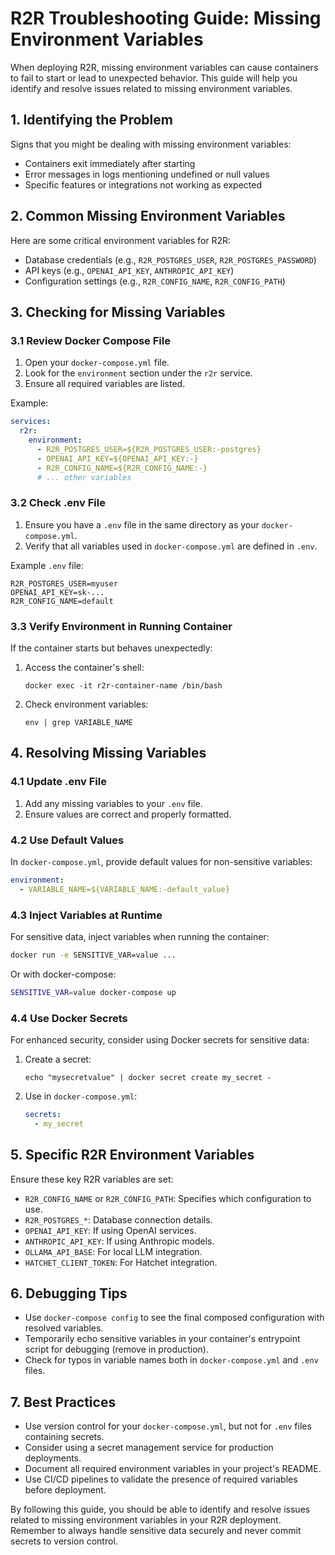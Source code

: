 # R2R Troubleshooting Guide: Missing Environment Variables

When deploying R2R, missing environment variables can cause containers to fail to start or lead to unexpected behavior. This guide will help you identify and resolve issues related to missing environment variables.

## 1. Identifying the Problem

Signs that you might be dealing with missing environment variables:

- Containers exit immediately after starting
- Error messages in logs mentioning undefined or null values
- Specific features or integrations not working as expected

## 2. Common Missing Environment Variables

Here are some critical environment variables for R2R:

- Database credentials (e.g., `R2R_POSTGRES_USER`, `R2R_POSTGRES_PASSWORD`)
- API keys (e.g., `OPENAI_API_KEY`, `ANTHROPIC_API_KEY`)
- Configuration settings (e.g., `R2R_CONFIG_NAME`, `R2R_CONFIG_PATH`)

## 3. Checking for Missing Variables

### 3.1 Review Docker Compose File

1. Open your `docker-compose.yml` file.
2. Look for the `environment` section under the `r2r` service.
3. Ensure all required variables are listed.

Example:
```yaml
services:
  r2r:
    environment:
      - R2R_POSTGRES_USER=${R2R_POSTGRES_USER:-postgres}
      - OPENAI_API_KEY=${OPENAI_API_KEY:-}
      - R2R_CONFIG_NAME=${R2R_CONFIG_NAME:-}
      # ... other variables
```

### 3.2 Check .env File

1. Ensure you have a `.env` file in the same directory as your `docker-compose.yml`.
2. Verify that all variables used in `docker-compose.yml` are defined in `.env`.

Example `.env` file:
```
R2R_POSTGRES_USER=myuser
OPENAI_API_KEY=sk-...
R2R_CONFIG_NAME=default
```

### 3.3 Verify Environment in Running Container

If the container starts but behaves unexpectedly:

1. Access the container's shell:
   ```
   docker exec -it r2r-container-name /bin/bash
   ```
2. Check environment variables:
   ```
   env | grep VARIABLE_NAME
   ```

## 4. Resolving Missing Variables

### 4.1 Update .env File

1. Add any missing variables to your `.env` file.
2. Ensure values are correct and properly formatted.

### 4.2 Use Default Values

In `docker-compose.yml`, provide default values for non-sensitive variables:

```yaml
environment:
  - VARIABLE_NAME=${VARIABLE_NAME:-default_value}
```

### 4.3 Inject Variables at Runtime

For sensitive data, inject variables when running the container:

```bash
docker run -e SENSITIVE_VAR=value ...
```

Or with docker-compose:

```bash
SENSITIVE_VAR=value docker-compose up
```

### 4.4 Use Docker Secrets

For enhanced security, consider using Docker secrets for sensitive data:

1. Create a secret:
   ```
   echo "mysecretvalue" | docker secret create my_secret -
   ```

2. Use in `docker-compose.yml`:
   ```yaml
   secrets:
     - my_secret
   ```

## 5. Specific R2R Environment Variables

Ensure these key R2R variables are set:

- `R2R_CONFIG_NAME` or `R2R_CONFIG_PATH`: Specifies which configuration to use.
- `R2R_POSTGRES_*`: Database connection details.
- `OPENAI_API_KEY`: If using OpenAI services.
- `ANTHROPIC_API_KEY`: If using Anthropic models.
- `OLLAMA_API_BASE`: For local LLM integration.
- `HATCHET_CLIENT_TOKEN`: For Hatchet integration.

## 6. Debugging Tips

- Use `docker-compose config` to see the final composed configuration with resolved variables.
- Temporarily echo sensitive variables in your container's entrypoint script for debugging (remove in production).
- Check for typos in variable names both in `docker-compose.yml` and `.env` files.

## 7. Best Practices

- Use version control for your `docker-compose.yml`, but not for `.env` files containing secrets.
- Consider using a secret management service for production deployments.
- Document all required environment variables in your project's README.
- Use CI/CD pipelines to validate the presence of required variables before deployment.

By following this guide, you should be able to identify and resolve issues related to missing environment variables in your R2R deployment. Remember to always handle sensitive data securely and never commit secrets to version control.